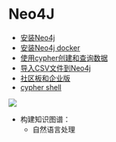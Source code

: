 # Neo4J


* [安装Neo4j](docs/install.md)
* [安装Neo4j docker](docs/install_docker.md)
* [使用cypher创建和查询数据](docs/create_data_with_cypher.md)
* [导入CSV文件到Neo4j](docs/import.md)
* [社区板和企业版](docs/vs.md)
* [cypher shell](docs/cypher_shell.md)




![](./assets/2020-02-14-11-40-42.png)


* 构建知识图谱：
  * 自然语言处理